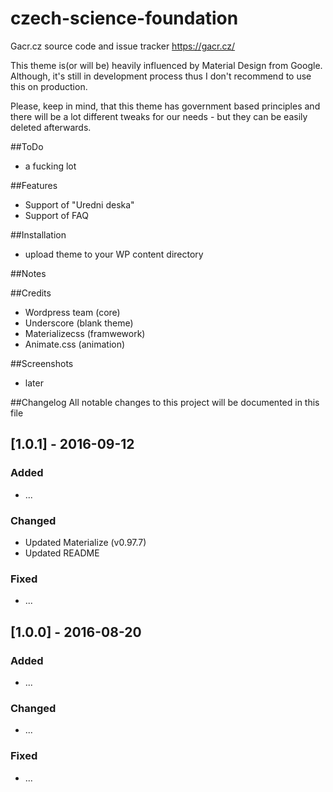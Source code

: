 # czech-science-foundation
Gacr.cz source code and issue tracker https://gacr.cz/

This theme is(or will be) heavily influenced by Material Design from Google.
Although, it's still in development process thus I don't recommend to use this on production.

Please, keep in mind, that this theme has government based principles and there will be a lot different tweaks for our needs - but they can be easily deleted afterwards.


##ToDo
- a fucking lot

##Features
- Support of "Uredni deska"
- Support of FAQ

##Installation
- upload theme to your WP content directory

##Notes

##Credits
- Wordpress team (core)
- Underscore (blank theme)
- Materializecss (framwework)
- Animate.css (animation)

##Screenshots
- later

##Changelog
All notable changes to this project will be documented in this file

## [1.0.1] - 2016-09-12
### Added
- ...

### Changed
- Updated Materialize (v0.97.7)
- Updated README

### Fixed
- ...

## [1.0.0] - 2016-08-20
### Added
- ...

### Changed
- ...

### Fixed
- ...

